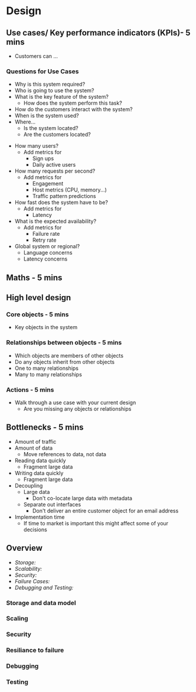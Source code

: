 # Design <SOMETHING>

## Use cases/ Key performance indicators (KPIs)- 5 mins

- Customers can ...

### Questions for Use Cases

- Why is this system required?
- Who is going to use the system?
- What is the key feature of the system?
  - How does the system perform this task?
- How do the customers interact with the system?
- When is the system used?
- Where...
  - Is the system located?
  - Are the customers located?

* How many users?
  - Add metrics for
    - Sign ups
    - Daily active users
* How many requests per second?
  - Add metrics for
    - Engagement
    - Host metrics (CPU, memory...)
    - Traffic pattern predictions
* How fast does the system have to be?
  - Add metrics for
    - Latency
* What is the expected availability?
  - Add metrics for
    - Failure rate
    - Retry rate
* Global system or regional?
  - Language concerns
  - Latency concerns

## Maths - 5 mins

## High level design

### Core objects - 5 mins

- Key objects in the system

### Relationships between objects - 5 mins

- Which objects are members of other objects
- Do any objects inherit from other objects
- One to many relationships
- Many to many relationships

### Actions - 5 mins

- Walk through a use case with your current design
  - Are you missing any objects or relationships

## Bottlenecks - 5 mins

- Amount of traffic
- Amount of data
  - Move references to data, not data
- Reading data quickly
  - Fragment large data
- Writing data quickly
  - Fragment large data
- Decoupling
  - Large data
    - Don't co-locate large data with metadata
  - Separate out interfaces
    - Don't deliver an entire customer object for an email address
- Implementation time
  - If time to market is important this might affect some of your decisions

## Overview

- _Storage:_
- _Scalability:_
- _Security:_
- _Failure Cases:_
- _Debugging and Testing:_

### Storage and data model

### Scaling

### Security

### Resiliance to failure

### Debugging

### Testing
